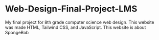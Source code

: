 # Web-Design-Final-Project-LMS
My final project for 8th grade computer science web design. This website was made HTML, Tailwind CSS, and JavaScript.  This website is about SpongeBob 
